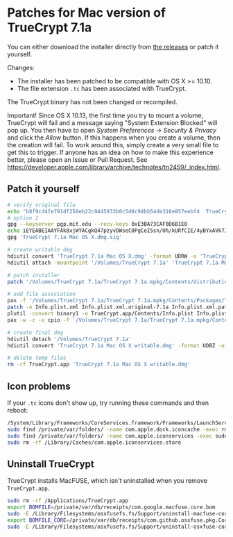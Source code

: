 # Patches for Mac version of TrueCrypt 7.1a

You can either download the installer directly from [the releases](https://github.com/stefansundin/truecrypt-mac/releases/latest) or patch it yourself.

Changes:

- The installer has been patched to be compatible with OS X >= 10.10.
- The file extension `.tc` has been associated with TrueCrypt.

The TrueCrypt binary has not been changed or recompiled.

Important! Since OS X 10.13, the first time you try to mount a volume, TrueCrypt will fail and a message saying "System Extension Blocked" will pop up. You then have to open _System Preferences_ -> _Security & Privacy_ and click the _Allow_ button. If this happens when you create a volume, then the creation will fail. To work around this, simply create a very small file to get this to trigger. If anyone has an idea on how to make this experience better, please open an Issue or Pull Request. See https://developer.apple.com/library/archive/technotes/tn2459/_index.html.

## Patch it yourself

```bash
# verify original file
echo "b8f9cd4fe791df250eb22c9445933b0c5d8c94bb54de316e857eebf4  TrueCrypt 7.1a Mac OS X.dmg" | shasum -a 512224 -c
# option 2
gpg --keyserver pgp.mit.edu --recv-keys 0xE3BA73CAF0D6B1E0
echo iEYEABEIAAYFAk8xjWYACgkQ47pzyvDWseC0PgCeI5sn/Uh/kURfCIE/4yBYxAVk7JQAnRrP4Ugi7yergjQCuJvyY80YjxOw | base64 -D > 'TrueCrypt 7.1a Mac OS X.dmg.sig'
gpg 'TrueCrypt 7.1a Mac OS X.dmg.sig'

# create writable dmg
hdiutil convert 'TrueCrypt 7.1a Mac OS X.dmg' -format UDRW -o 'TrueCrypt 7.1a Mac OS X writable.dmg'
hdiutil attach -mountpoint '/Volumes/TrueCrypt 7.1a' 'TrueCrypt 7.1a Mac OS X writable.dmg'

# patch installer
patch '/Volumes/TrueCrypt 7.1a/TrueCrypt 7.1a.mpkg/Contents/distribution.dist' distribution.dist.patch

# add file association
pax -f '/Volumes/TrueCrypt 7.1a/TrueCrypt 7.1a.mpkg/Contents/Packages/TrueCrypt.pkg/Contents/Archive.pax.gz' -z -r
patch -o Info.plist.xml Info.plist.xml.original-7.1a Info.plist.xml.patch
plutil -convert binary1 -o TrueCrypt.app/Contents/Info.plist Info.plist.xml
pax -w -z -x cpio -f '/Volumes/TrueCrypt 7.1a/TrueCrypt 7.1a.mpkg/Contents/Packages/TrueCrypt.pkg/Contents/Archive.pax.gz' ./TrueCrypt.app

# create final dmg
hdiutil detach '/Volumes/TrueCrypt 7.1a'
hdiutil convert 'TrueCrypt 7.1a Mac OS X writable.dmg' -format UDBZ -o 'TrueCrypt 7.1a Mac OS X (patched).dmg'

# delete temp files
rm -rf TrueCrypt.app 'TrueCrypt 7.1a Mac OS X writable.dmg'
```

## Icon problems

If your `.tc` icons don't show up, try running these commands and then reboot:

```bash
/System/Library/Frameworks/CoreServices.framework/Frameworks/LaunchServices.framework/Support/lsregister -kill -r -domain local -domain system -domain user
sudo find /private/var/folders/ -name com.apple.dock.iconcache -exec rm {} \;
sudo find /private/var/folders/ -name com.apple.iconservices -exec sudo rm -rf {} \;
sudo rm -rf /Library/Caches/com.apple.iconservices.store
```

## Uninstall TrueCrypt

TrueCrypt installs MacFUSE, which isn't uninstalled when you remove `TrueCrypt.app`.

```bash
sudo rm -rf /Applications/TrueCrypt.app
export BOMFILE=/private/var/db/receipts/com.google.macfuse.core.bom
sudo -E /Library/Filesystems/osxfusefs.fs/Support/uninstall-macfuse-core.sh
export BOMFILE_CORE=/private/var/db/receipts/com.github.osxfuse.pkg.Core.bom
sudo -E /Library/Filesystems/osxfusefs.fs/Support/uninstall-osxfuse-core.sh
```
